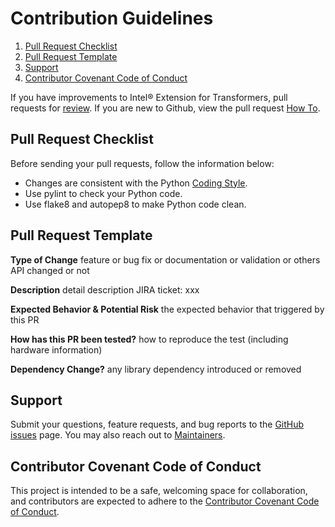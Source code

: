 Contribution Guidelines
=======================

1. [Pull Request Checklist](#pull-request-checklist)
2. [Pull Request Template](#distillation-support-matrix)
3. [Support](#support)
4. [Contributor Covenant Code of Conduct](#contributor-covenant-code-of-conduct)

If you have improvements to Intel® Extension for Transformers, pull requests for
[review](https://github.com/intel/intel-extension-for-transformers/pulls). If you are new to Github, view the pull request [How To](https://help.github.com/articles/using-pull-requests/).

## Pull Request Checklist

Before sending your pull requests, follow the information below:

- Changes are consistent with the Python [Coding Style](https://github.com/google/styleguide/blob/gh-pages/pyguide.md).
- Use pylint to check your Python code.
- Use flake8 and autopep8 to make Python code clean.

## Pull Request Template

**Type of Change**
feature or bug fix or documentation or validation or others
API changed or not

**Description**
detail description
JIRA ticket: xxx

**Expected Behavior & Potential Risk**
the expected behavior that triggered by this PR

**How has this PR been tested?**
how to reproduce the test (including hardware information)

**Dependency Change?**
any library dependency introduced or removed

## Support

Submit your questions, feature requests, and bug reports to the
[GitHub issues](https://github.com/intel/intel-extension-for-transformers/issues) page. You may also reach out to [Maintainers](inc.maintainers@intel.com).

## Contributor Covenant Code of Conduct

This project is intended to be a safe, welcoming space for collaboration, and contributors are expected to adhere to the [Contributor Covenant Code of Conduct](./CODE_OF_CONDUCT.md).
